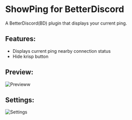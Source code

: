 # ShowPing for BetterDiscord

A BetterDiscord(BD) plugin that displays your current ping.

## Features:

- Displays current ping nearby connection status
- Hide krisp button

## Preview:

![Previeww](https://github.com/nicola02nb/BetterDiscord-Stuff/assets/61830443/7e18b517-10f8-42c4-bc8b-ad47a62e4279)

## Settings:

![Settings](https://github.com/user-attachments/assets/36fcd5eb-6478-4583-b73a-efb588187aca)
